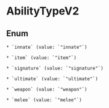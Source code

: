 
# AbilityTypeV2

## Enum


    * `innate` (value: `"innate"`)

    * `item` (value: `"item"`)

    * `signature` (value: `"signature"`)

    * `ultimate` (value: `"ultimate"`)

    * `weapon` (value: `"weapon"`)

    * `melee` (value: `"melee"`)



